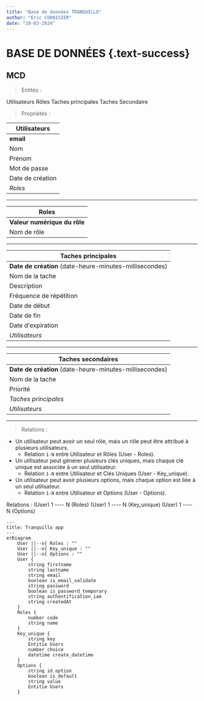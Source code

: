```yaml
---
title: "Base de données TRANQUILLO"
author: "Eric CORBISIER"
date: "19-03-2024"
---
```


<style>
.text-success{
   color: hsl(219, 64.40%, 64.70%);
   text-align:center;
}
</style>

# BASE DE DONNÉES {.text-success}

## MCD

> Entités :

Utilisateurs
Rôles
Taches principales
Taches Secondaire

> Propriétés :

| **Utilisateurs** |
| ---------------- |
| **email**        |
| Nom              |
| Prénom           |
| Mot de passe     |
| Date de création |
| _Roles_          |

---

| **Roles**                    |
| ---------------------------- |
| **Valeur numérique du rôle** |
| Nom de rôle                  |

---

| **Taches principales**                                  |
| ------------------------------------------------------- |
| **Date de création** (date-heure-minutes-millisecondes) |
| Nom de la tache                                         |
| Description                                             |
| Fréquence de répétition                                 |
| Date de début                                           |
| Date de fin                                             |
| Date d'expiration                                       |
| _Utilisateurs_                                          |

---

| **Taches secondaires**                                  |
| ------------------------------------------------------- |
| **Date de création** (date-heure-minutes-millisecondes) |
| Nom de la tache                                         |
| Priorité                                                |
| _Taches principales_                                    |
| _Utilisateurs_                                          |

---

> Relations :

- Un utilisateur peut avoir un seul rôle, mais un rôle peut être attribué à plusieurs utilisateurs.
  - Relation `1-N` entre Utilisateur et Rôles (User - Roles).
- Un utilisateur peut générer plusieurs clés uniques, mais chaque clé unique est associée à un seul utilisateur.
  - Relation `1-N` entre Utilisateur et Clés Uniques (User - Key_unique).
- Un utilisateur peut avoir plusieurs options, mais chaque option est liée à un seul utilisateur.
  - Relation `1-N` entre Utilisateur et Options (User - Options).

Relations :
(User) 1 ---- N (Roles)
(User) 1 ---- N (Key_unique)
(User) 1 ---- N (Options)

```mermaid
---
title: Tranquillo app
---
erDiagram
    User ||--o{ Roles : ""
    User ||--o{ Key_unique : ""
    User ||--o{ Options : ""
    User {
        string firstname
        string lastname
        string email
        boolean is_email_validate
        string password
        boolean is_password_temporary
        string authentification_iam
        string createdAt
    }
    Roles {
        number code
        string name
    }
    Key_unique {
        string key
        Entitie Users
        number choice
        datetime create_datetime
    }
    Options {
        string id_option
        boolean is_default
        string value
        Entitie Users
    }
```
